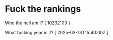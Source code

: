 # Fuck the rankings

Who the hell am I?
{ 10232103 }

What fucking year is it?
[ 2025-03-13T15:40:00Z ]
